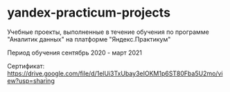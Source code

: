 # yandex-practicum-projects

Учебные проекты, выполненные в течение обучения по программе "Аналитик данных" на платформе "Яндекс.Практикум"

Период обучения  сентябрь 2020 - март 2021

Сертификат: https://drive.google.com/file/d/1elUi3TxUbay3eIOKM1p6ST80Fba5U2mo/view?usp=sharing
